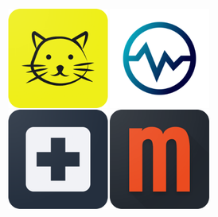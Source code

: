 <!-- ### Hi there 👋 -->

<p float="center">
  <a href="https://play.google.com/store/apps/details?id=com.w0rm1995.animearchive"><img src="image/a_round.png" alt="HTML tutorial" style="width:200px;height:200px;"></a>
  <a href="https://play.google.com/store/apps/details?id=com.w0rm1995.info_gempa"><img src="image/unnamed.png" alt="HTML tutorial" style="width:200px;height:200px;"></a>
  <a href="https://play.google.com/store/apps/details?id=com.w0rm1995.kada_ngalih"><img src="image/k_round.png" alt="HTML tutorial" style="width:200px;height:200px;"></a>
  <a href="https://play.google.com/store/apps/details?id=com.w0rm1995.the_movie_wiki"><img src="image/m_round.png" alt="HTML tutorial" style="width:200px;height:200px;"></a>
</p>

<!--
**w0rm1995/w0rm1995** is a ✨ _special_ ✨ repository because its `README.md` (this file) appears on your GitHub profile.

Here are some ideas to get you started:

- 🔭 I’m currently working on ...
- 🌱 I’m currently learning ...
- 👯 I’m looking to collaborate on ...
- 🤔 I’m looking for help with ...
- 💬 Ask me about ...
- 📫 How to reach me: ...
- 😄 Pronouns: ...
- ⚡ Fun fact: ...
-->
